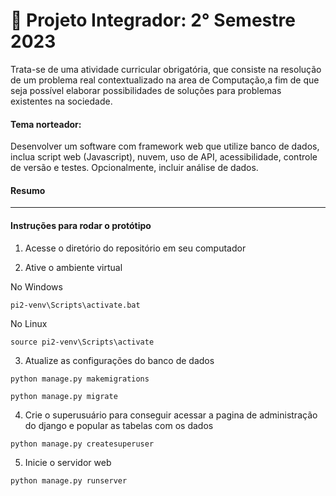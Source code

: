 # :pushpin: Projeto Integrador: 2° Semestre 2023 

Trata-se de uma atividade curricular obrigatória, que consiste na resolução de um problema real contextualizado na area de Computação,a fim de que seja possível elaborar possibilidades de soluções para problemas existentes na sociedade.

#### Tema norteador​: 
Desenvolver um software com framework web que utilize banco de dados, inclua script web (Javascript), nuvem, uso de API, acessibilidade, controle de versão e testes. Opcionalmente, incluir análise de dados.

#### Resumo

-----------

#### Instruções para rodar o protótipo 


1. Acesse o diretório do repositório em seu computador

2. Ative o ambiente virtual

No Windows
~~~
pi2-venv\Scripts\activate.bat
~~~

No Linux
~~~
source pi2-venv\Scripts\activate
~~~ 

3. Atualize as configurações do banco de dados

~~~
python manage.py makemigrations
~~~ 

~~~
python manage.py migrate
~~~ 

4. Crie o superusuário para conseguir acessar a pagina de administração do django e popular as tabelas com os dados

~~~
python manage.py createsuperuser 
~~~ 


5. Inicie o servidor web
~~~
python manage.py runserver
~~~
